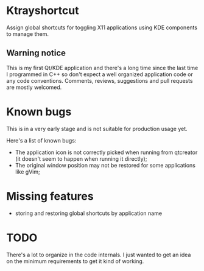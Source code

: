 # Ktrayshortcut

Assign global shortcuts for toggling X11 applications using KDE components to manage them.

## Warning notice

This is my first Qt/KDE application and there's a long time since the last time I
programmed in C++ so don't expect a well organized application code or any code
conventions. Comments, reviews, suggestions and pull requests are mostly welcomed.

# Known bugs

This is in a very early stage and is not suitable for production usage yet.

Here's a list of known bugs:

- The application icon is not correctly picked when running from qtcreator (it doesn't
seem to happen when running it directly);
- The original window position may not be restored for some applications like gVim;

# Missing features

- storing and restoring global shortcuts by application name

# TODO

There's a lot to organize in the code internals. I just wanted to get an idea on the
minimum requirements to get it kind of working.

